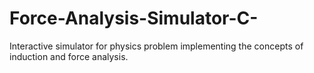 # Force-Analysis-Simulator-C-
Interactive simulator for physics problem implementing the concepts of induction and force analysis.
